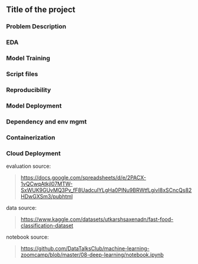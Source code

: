 ## Title of the project

### Problem Description
### EDA
### Model Training
### Script files
### Reproducibility
### Model Deployment
### Dependency and env mgmt
### Containerization
### Cloud Deployment

evaluation source:
> https://docs.google.com/spreadsheets/d/e/2PACX-1vQCwqAtkjl07MTW-SxWUK9GUvMQ3Pv_fF8UadcuIYLgHa0PlNu9BRWtfLgivI8xSCncQs82HDwGXSm3/pubhtml


data source:
> https://www.kaggle.com/datasets/utkarshsaxenadn/fast-food-classification-dataset

notebook source: 
> https://github.com/DataTalksClub/machine-learning-zoomcamp/blob/master/08-deep-learning/notebook.ipynb